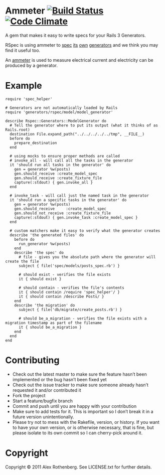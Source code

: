 # Ammeter [![Build Status](https://secure.travis-ci.org/alexrothenberg/ammeter.png)](http://travis-ci.org/alexrothenberg/ammeter) [![Code Climate](https://codeclimate.com/badge.png)](https://codeclimate.com/github/alexrothenberg/ammeter)

A gem that makes it easy to write specs for your Rails 3 Generators.

RSpec is using ammeter to 
[spec](https://github.com/rspec/rspec-rails/blob/master/spec/generators/rspec/model/model_generator_spec.rb) 
[its](https://github.com/rspec/rspec-rails/blob/master/spec/generators/rspec/controller/controller_generator_spec.rb) 
[own](https://github.com/rspec/rspec-rails/blob/master/spec/generators/rspec/helper/helper_generator_spec.rb) 
[generators](https://github.com/rspec/rspec-rails/blob/master/spec/generators/rspec/scaffold/scaffold_generator_spec.rb)
and we think you may find it useful too.

An [ammeter](http://en.wikipedia.org/wiki/Ammeter) is used to measure electrical current and 
electricity can be produced by a generator.

# Example

    require 'spec_helper'

    # Generators are not automatically loaded by Rails
    require 'generators/rspec/model/model_generator'

    describe Rspec::Generators::ModelGenerator do
      # Tell the generator where to put its output (what it thinks of as Rails.root)
      destination File.expand_path("../../../../../tmp", __FILE__)
      before do
        prepare_destination
      end

      # using mocks to ensure proper methods are called
      # invoke_all - will call all the tasks in the generator
      it 'should run all tasks in the generator' do
        gen = generator %w(posts)
        gen.should_receive :create_model_spec
        gen.should_receive :create_fixture_file
        capture(:stdout) { gen.invoke_all }
      end

      # invoke_task - will call just the named task in the generator
      it 'should run a specific tasks in the generator' do
        gen = generator %w(posts)
        gen.should_receive     :create_model_spec
        gen.should_not_receive :create_fixture_file
        capture(:stdout) { gen.invoke_task :create_model_spec }
      end

      # custom matchers make it easy to verify what the generator creates
      describe 'the generated files' do
        before do
          run_generator %w(posts)
        end
        describe 'the spec' do
          # file - gives you the absolute path where the generator will create the file
          subject { file('spec/models/posts_spec.rb') }

          # should exist - verifies the file exists
          it { should exist }

          # should contain - verifies the file's contents
          it { should contain /require 'spec_helper'/ }
          it { should contain /describe Posts/ }
        end
        describe 'the migration' do
          subject { file('db/migrate/create_posts.rb') }

          # should be_a_migration - verifies the file exists with a migration timestamp as part of the filename 
          it { should be_a_migration }
        end
      end
    end


# Contributing

* Check out the latest master to make sure the feature hasn’t been implemented or the bug hasn’t been fixed yet
* Check out the issue tracker to make sure someone already hasn’t requested it and/or contributed it
* Fork the project
* Start a feature/bugfix branch
* Commit and push until you are happy with your contribution
* Make sure to add tests for it. This is important so I don’t break it in a future version unintentionally.
* Please try not to mess with the Rakefile, version, or history. If you want to have your own version, or is otherwise necessary, that is fine, but please isolate to its own commit so I can cherry-pick around it.

# Copyright

Copyright © 2011 Alex Rothenberg. See LICENSE.txt for further details.
